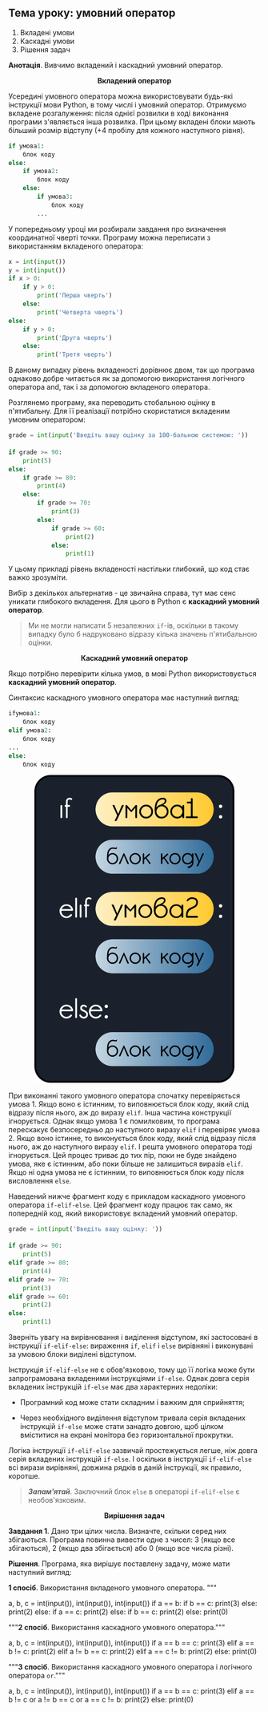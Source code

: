 ## **Тема уроку: умовний оператор**

1. Вкладені умови
2. Каскадні умови
3. Рішення задач

**Анотація**. Вивчимо вкладений і каскадний умовний оператор.

<div align="center"><strong>Вкладений оператор</strong></div>

Усередині умовного оператора можна використовувати будь-які інструкції мови Python, в тому числі і умовний оператор. Отримуємо вкладене розгалуження: після однієї розвилки в ході виконання програми з'являється інша розвилка. При цьому вкладені блоки мають більший розмір відступу (+4 пробілу для кожного наступного рівня).

```python
if умова1:
    блок коду
else:
    if умова2:
        блок коду
    else:
        if умова3:
            блок коду            
        ...
```

У попередньому уроці ми розбирали завдання про визначення координатної чверті точки. Програму можна переписати з використанням вкладеного оператора:

```python
x = int(input())
y = int(input())
if x > 0:
    if y > 0:
        print('Перша чверть')
    else:
        print('Четверта чверть')
else:
    if y > 0:
        print('Друга чверть')
    else:
        print('Третя чверть')
```

В даному випадку рівень вкладеності дорівнює двом, так що програма однаково добре читається як за допомогою використання логічного оператора and, так і за допомогою вкладеного оператора.

Розглянемо програму, яка переводить стобальною оцінку в п'ятибальну. Для її реалізації потрібно скористатися вкладеним умовним оператором:

```python
grade = int(input('Введіть вашу оцінку за 100-бальною системою: '))

if grade >= 90:
    print(5)
else:
    if grade >= 80:
        print(4)
    else:
        if grade >= 70:
            print(3)
        else:
            if grade >= 60:
                print(2)
            else:
                print(1)
```

У цьому прикладі рівень вкладеності настільки глибокий, що код стає важко зрозуміти.

Вибір з декількох альтернатив - це звичайна справа, тут має сенс уникати глибокого вкладення. Для цього в Python є **каскадний умовний оператор**.

> Ми не могли написати 5 незалежних `if`-ів, оскільки в такому випадку було б надруковано відразу кілька значень п'ятибальною оцінки.

<div align="center"><strong>Каскадний умовний оператор</strong></div>

Якщо потрібно перевірити кілька умов, в мові Python використовується **каскадний умовний оператор**.

Синтаксис каскадного умовного оператора має наступний вигляд:

```python
ifумова1:
    блок коду
elif умова2:
    блок коду
...
else:
    блок коду
```

<div align="center"><img src="https://raw.githubusercontent.com/steamcentre/python_book/main/img/05.png" alt="if_else" width="400px"></div>

При виконанні такого умовного оператора спочатку перевіряється умова 1. Якщо воно є істинним, то виповнюється блок коду, який слід відразу після нього, аж до виразу `elif`. Інша частина конструкції ігнорується. Однак якщо умова 1 є помилковим, то програма перескакує безпосередньо до наступного виразу `elif` і перевіряє умова 2. Якщо воно істинне, то виконується блок коду, який слід відразу після нього, аж до наступного виразу `elif`. І решта умовного оператора тоді ігнорується. Цей процес триває до тих пір, поки не буде знайдено умова, яке є істинним, або поки більше не залишиться виразів `elif`. Якщо ні одна умова не є істинним, то виповнюється блок коду після висловлення `else`.

Наведений нижче фрагмент коду є прикладом каскадного умовного оператора `if-elif-else`. Цей фрагмент коду працює так само, як попередній код, який використовує вкладений умовний оператор.

```python
grade = int(input('Введіть вашу оцінку: '))

if grade >= 90:
    print(5)
elif grade >= 80:
    print(4)
elif grade >= 70:
    print(3)
elif grade >= 60:
    print(2)
else:
    print(1)
```

Зверніть увагу на вирівнювання і виділення відступом, які застосовані в інструкції `if-elif-else`: вираження `if`, `elif` і `else` вирівняні і виконувані за умовою блоки виділені відступом.

Інструкція `if-elif-else` не є обов'язковою, тому що її логіка може бути запрограмована вкладеними інструкціями `if-else`. Однак довга серія вкладених інструкцій `if-else` має два характерних недоліки:

* Програмний код може стати складним і важким для сприйняття;

* Через необхідного виділення відступом тривала серія вкладених інструкцій `if-else` може стати занадто довгою, щоб цілком вміститися на екрані монітора без горизонтальної прокрутки.

Логіка інструкції `if-elif-else` зазвичай простежується легше, ніж довга серія вкладених інструкцій `if-else`. І оскільки в інструкції `if-elif-else` всі вирази вирівняні, довжина рядків в даній інструкції, як правило, коротше.

> <b><i>Запам'ятай</b></i>. Заключний блок `else` в операторі `if-elif-else` є необов'язковим.

<div align="center"><strong>Вирішення задач</strong></div>

**Завдання 1**. Дано три цілих числа. Визначте, скільки серед них збігаються. Програма повинна вивести одне з чисел: 3 (якщо все збігаються), 2 (якщо два збігається) або 0 (якщо все числа різні).

**Рішення**. Програма, яка вирішує поставлену задачу, може мати наступний вигляд:

**1 спосіб**. Використання вкладеного умовного оператора.
"""

a, b, c = int(input()), int(input()), int(input())
if a == b:
    if b == c:
        print(3)
    else:
        print(2)
else:
    if a == c:
        print(2)
    else:
        if b == c:
            print(2)
        else:
            print(0)

"""**2 спосіб**. Використання каскадного умовного оператора."""

a, b, c = int(input()), int(input()), int(input())
if a == b == c:
    print(3)
elif a == b != c:
    print(2)
elif a != b == c:
    print(2)
elif a == c != b:
    print(2)
else:
    print(0)

"""**3 спосіб**. Використання каскадного умовного оператора і логічного оператора `or`."""

a, b, c = int(input()), int(input()), int(input())
if a == b == c:
    print(3)
elif a == b != c or a != b == c or a == c != b:
    print(2)
else:
    print(0)
